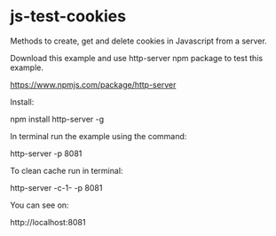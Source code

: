 # js-test-cookies

Methods to create, get and delete cookies in Javascript from a server.

Download this example and use http-server npm package to test this example.

https://www.npmjs.com/package/http-server

Install:

npm install http-server -g

In terminal run the example using the command:

http-server -p 8081

To clean cache run in terminal:

http-server -c-1- -p 8081

You can see on:

http://localhost:8081



